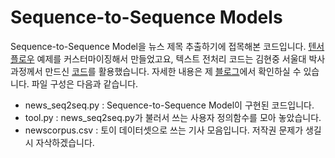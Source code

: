 # Sequence-to-Sequence Models

Sequence-to-Sequence Model을 뉴스 제목 추출하기에 접목해본 코드입니다. [텐서플로우](https://www.tensorflow.org/versions/r0.12/tutorials/seq2seq/) 예제를 커스터마이징해서 만들었고요, 텍스트 전처리 코드는 김현중 서울대 박사과정께서 만드신 [코드](https://github.com/lovit/soy/tree/master/soy/nlp)를 활용했습니다. 자세한 내용은 제 [블로그](https://ratsgo.github.io/natural%20language%20processing/2017/03/12/s2s/)에서 확인하실 수 있습니다. 파일 구성은 다음과 같습니다.

- news_seq2seq.py : Sequence-to-Sequence Model이 구현된 코드입니다.
- tool.py : news_seq2seq.py가 불러서 쓰는 사용자 정의함수를 모아 놓았습니다.
- newscorpus.csv : 토이 데이터셋으로 쓰는 기사 모음입니다. 저작권 문제가 생길시 자삭하겠습니다.